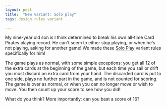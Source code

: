 ```yaml
---
layout: post
title:  "New variant: Solo play"
tags: design rules variant

---
```


My nine-year old son is I think determined to break his own all-time Card Pirates playing record. He can't seem to either stop playing, or when he's not playing, asking for another game! We made these [Solo Play](/rules#variant-solo-play) variant rules specifically for him!

The game plays as normal, with some simple exceptions: you get all 12 of the extra cards at the beginning of the game, but each time you sail or drift you must discard an extra card from your hand. The discarded card is put to one side, plays no further part in the game, and is not counted for scoring. The game is over as normal, or when you can no longer move or wish to move. You then count up your score to see how you did!

What do you think? More importantly: can you beat a score of 16?
